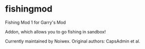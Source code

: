 # fishingmod
Fishing Mod 1 for Garry's Mod

Addon, which allows you to go fishing in sandbox!

Currently maintained by Noiwex.
Original authors: CapsAdmin et al.

